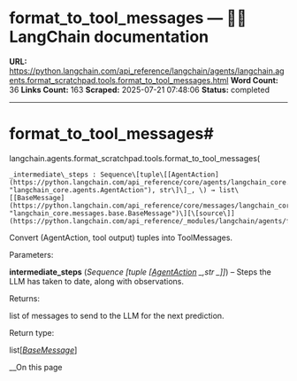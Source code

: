 # format_to_tool_messages — 🦜🔗 LangChain  documentation

**URL:** https://python.langchain.com/api_reference/langchain/agents/langchain.agents.format_scratchpad.tools.format_to_tool_messages.html
**Word Count:** 36
**Links Count:** 163
**Scraped:** 2025-07-21 07:48:06
**Status:** completed

---

# format\_to\_tool\_messages\#

langchain.agents.format\_scratchpad.tools.format\_to\_tool\_messages\(

    _intermediate\_steps : Sequence\[tuple\[[AgentAction](https://python.langchain.com/api_reference/core/agents/langchain_core.agents.AgentAction.html#langchain_core.agents.AgentAction "langchain_core.agents.AgentAction"), str\]\]_, \) → list\[[BaseMessage](https://python.langchain.com/api_reference/core/messages/langchain_core.messages.base.BaseMessage.html#langchain_core.messages.base.BaseMessage "langchain_core.messages.base.BaseMessage")\][\[source\]](https://python.langchain.com/api_reference/_modules/langchain/agents/format_scratchpad/tools.html#format_to_tool_messages)\#     

Convert \(AgentAction, tool output\) tuples into ToolMessages.

Parameters:     

**intermediate\_steps** \(_Sequence_ _\[__tuple_ _\[_[_AgentAction_](https://python.langchain.com/api_reference/core/agents/langchain_core.agents.AgentAction.html#langchain_core.agents.AgentAction "langchain_core.agents.AgentAction") _,__str_ _\]__\]_\) – Steps the LLM has taken to date, along with observations.

Returns:     

list of messages to send to the LLM for the next prediction.

Return type:     

list\[[_BaseMessage_](https://python.langchain.com/api_reference/core/messages/langchain_core.messages.base.BaseMessage.html#langchain_core.messages.base.BaseMessage "langchain_core.messages.base.BaseMessage")\]

__On this page